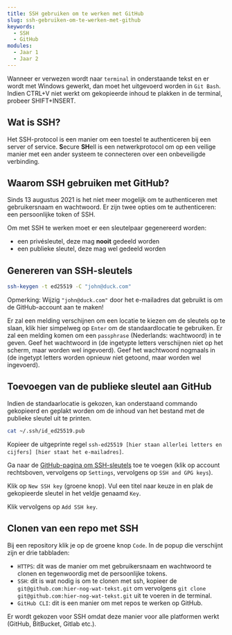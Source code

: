 ```yaml
---
title: SSH gebruiken om te werken met GitHub
slug: ssh-gebruiken-om-te-werken-met-github
keywords:
  - SSH
  - GitHub
modules:
  - Jaar 1
  - Jaar 2
---
```


Wanneer er verwezen wordt naar `terminal` in onderstaande tekst en er wordt met Windows gewerkt, dan moet het uitgevoerd worden in `Git Bash`. Indien CTRL+V niet werkt om gekopieerde inhoud te plakken in de terminal, probeer SHIFT+INSERT.

## Wat is SSH?

Het SSH-protocol is een manier om een toestel te authenticeren bij een server of service. **S**ecure **SH**ell is een netwerkprotocol om op een veilige manier met een ander systeem te connecteren over een onbeveiligde verbinding.

## Waarom SSH gebruiken met GitHub?

Sinds 13 augustus 2021 is het niet meer mogelijk om te authenticeren met gebruikersnaam en wachtwoord. Er zijn twee opties om te authenticeren: een persoonlijke token of SSH.

Om met SSH te werken moet er een sleutelpaar gegenereerd worden:

- een privésleutel, deze mag **nooit** gedeeld worden
- een publieke sleutel, deze mag wel gedeeld worden

## Genereren van SSH-sleutels

```sh
ssh-keygen -t ed25519 -C "john@duck.com"
```

Opmerking: Wijzig `"john@duck.com"` door het e-mailadres dat gebruikt is om de GitHub-account aan te maken!

Er zal een melding verschijnen om een locatie te kiezen om de sleutels op te slaan, klik hier simpelweg op `Enter` om de standaardlocatie te gebruiken.
Er zal een melding komen om een `passphrase` (Nederlands: wachtwoord) in te geven. Geef het wachtwoord in (de ingetypte letters verschijnen niet op het scherm, maar worden wel ingevoerd).
Geef het wachtwoord nogmaals in (de ingetypt letters worden opnieuw niet getoond, maar worden wel ingevoerd).

## Toevoegen van de publieke sleutel aan GitHub

Indien de standaarlocatie is gekozen, kan onderstaand commando gekopieerd en geplakt worden om de inhoud van het bestand met de publieke sleutel uit te printen.

```sh
cat ~/.ssh/id_ed25519.pub
```

Kopieer de uitgeprinte regel `ssh-ed25519 [hier staan allerlei letters en cijfers] [hier staat het e-mailadres]`.

Ga naar de [GitHub-pagina om SSH-sleutels](https://github.com/settings/keys) toe te voegen (klik op account rechtsboven, vervolgens op `Settings`, vervolgens op `SSH and GPG keys`).

Klik op `New SSH key` (groene knop). Vul een titel naar keuze in en plak de gekopieerde sleutel in het veldje genaamd `Key`.

Klik vervolgens op `Add SSH key`.

## Clonen van een repo met SSH

Bij een repository klik je op de groene knop `Code`. In de popup die verschijnt zijn er drie tabbladen:

- `HTTPS`: dit was de manier om met gebruikersnaam en wachtwoord te clonen en tegenwoordig met de persoonlijke tokens.
- `SSH`: dit is wat nodig is om te clonen met ssh, kopieer de `git@github.com:hier-nog-wat-tekst.git` om vervolgens `git clone git@github.com:hier-nog-wat-tekst.git` uit te voeren in de terminal.
- `GitHub CLI`: dit is een manier om met repos te werken op GitHub.

Er wordt gekozen voor SSH omdat deze manier voor alle platformen werkt (GitHub, BitBucket, Gitlab etc.).
